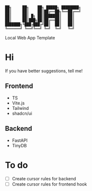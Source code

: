 ```
██╗     ██╗    ██╗ █████╗ ████████╗
██║     ██║    ██║██╔══██╗╚══██╔══╝
██║     ██║ █╗ ██║███████║   ██║   
██║     ██║███╗██║██╔══██║   ██║   
███████╗╚███╔███╔╝██║  ██║   ██║   
╚══════╝ ╚══╝╚══╝ ╚═╝  ╚═╝   ╚═╝   
``` 
Local Web App Template
# Hi
If you have better suggestions, tell me! 


## Frontend
- TS
- Vite.js
- Tailwind
- shadcn/ui

## Backend
- FastAPI
- TinyDB

# To do
- [ ] Create cursor rules for backend
- [ ] Create cursor rules for frontend hook